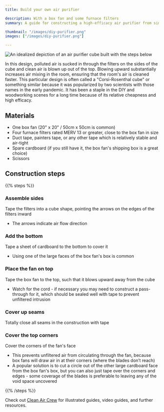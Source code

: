 ```yaml
---
title: Build your own air purifier

description: With a box fan and some furnace filters
summary: A guide for constructing a high-efficacy air purifier from simple materials available at most larger department stores.

thumbnail: "/images/diy-purifier.png"
images: ["/images/diy-purifier.png"]

---
```


![](/images/diy-purifier.png "An idealized depiction of an air purifier cube built with the steps below")

In this design, polluted air is sucked in through the filters on the sides of the cube and clean air is blown up out of the top. Blowing upward substantially increases air mixing in the room, ensuring that the room's air is cleaned faster. This particular design is often called a "Corsi-Rosenthal cube" or something similar because it was popularized by two scientists with those names in the early pandemic. It has been a staple in the DIY and woodworking scenes for a long time because of its relative cheapness and high efficacy.

## Materials
- One box fan (20" x 20" / 50cm x 50cm is common)
- Four furnace filters rated MERV 13 or greater, close to the box fan in size
- Duct tape, painters tape, or any other tape which is relatively stable and air-tight
- Spare cardboard (if you still have it, the box fan's shipping box is a great choice)
- Scissors

## Construction steps

{{% steps %}}

### Assemble sides

Tape the filters into a cube shape, pointing the arrows on the edges of the filters inward

- The arrows indicate air flow direction

### Add the bottom

Tape a sheet of cardboard to the bottom to cover it

- Using one of the large faces of the box fan's box is common

### Place the fan on top

Tape the box fan to the top, such that it blows upward away from the cube

- Watch for the cord - if necessary you may need to construct a pass-through for it, which should be sealed well with tape to prevent unfiltered intrusion

### Cover up seams

Totally close all seams in the construction with tape

### Cover the top corners

Cover the corners of the fan's face

- This prevents unfiltered air from circulating through the fan, because box fans will draw air in at their corners (where the blades don’t reach)
- A popular solution is to cut a circle out of the other large cardboard face from the box fan's box, but you can also just tape over the corners and edges - some coverage of the blades is preferable to leaving any of the void space uncovered

{{% /steps %}}

Check out [Clean Air Crew](https://cleanaircrew.org/box-fan-filters/) for illustrated guides, video guides, and further resources.
